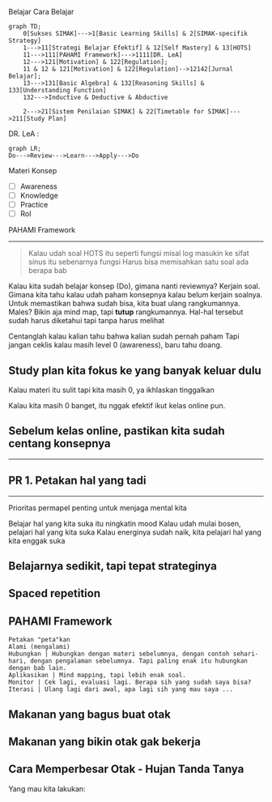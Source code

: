 Belajar Cara Belajar

```mermaid
graph TD;
    0[Sukses SIMAK]--->1[Basic Learning Skills] & 2[SIMAK-specifik Strategy]
    1--->11[Strategi Belajar Efektif] & 12[Self Mastery] & 13[HOTS]
    11--->111[PAHAMI Framework]--->1111[DR. LeA]
    12--->121[Motivation] & 122[Regulation];
    11 & 12 & 121[Motivation] & 122[Regulation]-->12142[Jurnal Belajar]; 
    13--->131[Basic Algebra] & 132[Reasoning Skills] & 133[Understanding Function]
    132--->Inductive & Deductive & Abductive 

    2--->21[Sistem Penilaian SIMAK] & 22[Timetable for SIMAK]--->211[Study Plan]
``` 

DR. LeA :

```mermaid
graph LR;
Do--->Review--->Learn--->Apply--->Do
```

Materi Konsep
- [ ] Awareness
- [ ] Knowledge
- [ ] Practice
- [ ] RoI

PAHAMI Framework


---
>Kalau udah soal HOTS itu seperti fungsi
misal log masukin ke sifat sinus
itu sebenarnya fungsi
Harus bisa memisahkan satu soal ada berapa bab

Kalau kita sudah belajar konsep (Do), gimana nanti reviewnya? Kerjain soal.
Gimana kita tahu kalau udah paham konsepnya kalau belum kerjain soalnya.
Untuk memastikan bahwa sudah bisa, kita buat ulang rangkumannya.
Males? Bikin aja mind map, tapi **tutup** rangkumannya.
Hal-hal tersebut sudah harus diketahui tapi tanpa harus melihat

Centanglah kalau kalian tahu bahwa kalian sudah pernah paham
Tapi jangan ceklis kalau masih level 0 (awareness), baru tahu doang.

## **Study plan kita fokus ke yang banyak keluar dulu**
Kalau materi itu sulit tapi kita masih 0, ya ikhlaskan
tinggalkan

Kalau kita masih 0 banget, itu nggak efektif ikut kelas online pun.

## **Sebelum kelas online, pastikan kita sudah centang konsepnya**
---
## **PR 1. Petakan hal yang tadi**
---
Prioritas permapel penting untuk menjaga mental kita

Belajar hal yang kita suka itu ningkatin mood
Kalau udah mulai bosen, pelajari hal yang kita suka
Kalau energinya sudah naik, kita pelajari hal yang kita enggak suka

## **Belajarnya sedikit, tapi tepat strateginya**

## **Spaced repetition**

## PAHAMI Framework
    Petakan "peta"kan
    Alami (mengalami)
    Hubungkan | Hubungkan dengan materi sebelumnya, dengan contoh sehari-hari, dengan pengalaman sebelumnya. Tapi paling enak itu hubungkan dengan bab lain.
    Aplikasikan | Mind mapping, tapi lebih enak soal.
    Monitor | Cek lagi, evaluasi lagi. Berapa sih yang sudah saya bisa?
    Iterasi | Ulang lagi dari awal, apa lagi sih yang mau saya ...

## **Makanan yang bagus buat otak**
## **Makanan yang bikin otak gak bekerja**
## **Cara Memperbesar Otak - Hujan Tanda Tanya**

Yang mau kita lakukan:
